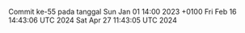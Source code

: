 Commit ke-55 pada tanggal Sun Jan 01 14:00 2023 +0100
Fri Feb 16 14:43:06 UTC 2024
Sat Apr 27 11:43:05 UTC 2024
